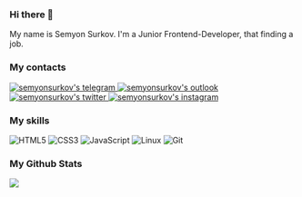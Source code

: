### Hi there 👋
My name is Semyon Surkov. 
I'm a Junior Frontend-Developer, that finding a job.

### My contacts 
<a href="https://t.me/semyonsurkov/">
  <img alt="semyonsurkov's telegram" src="https://img.shields.io/badge/Telegram-2CA5E0?style=for-the-badge&logo=telegram&logoColor=white"/>
</a>
<a href="mailto:semyonsurkov@outlook.com"semyonsurkov@outlook.com">
  <img alt="semyonsurkov's outlook" src="https://img.shields.io/badge/Microsoft_Outlook-0078D4?style=for-the-badge&logo=microsoft-outlook&logoColor=white"/>
</a>
<a href="https://twitter.com/semyon_surkov">
  <img alt="semyonsurkov's twitter" src="https://img.shields.io/badge/Twitter-1DA1F2?style=for-the-badge&logo=twitter&logoColor=white">
</a>
<a href="https://www.instagram.com/semyon_surkov/">
  <img alt="semyonsurkov's instagram" src="https://img.shields.io/badge/Instagram-E4405F?style=for-the-badge&logo=instagram&logoColor=white">
</a>
<br>

### My skills
![HTML5](https://img.shields.io/badge/html5-%23E34F26.svg?style=for-the-badge&logo=html5&logoColor=white)
![CSS3](https://img.shields.io/badge/css3-%231572B6.svg?style=for-the-badge&logo=css3&logoColor=white)
![JavaScript](https://img.shields.io/badge/javascript-%23323330.svg?style=for-the-badge&logo=javascript&logoColor=%23F7DF1E)
![Linux](https://img.shields.io/badge/Linux-FCC624?style=for-the-badge&logo=linux&logoColor=black)
![Git](https://img.shields.io/badge/git-%23F05033.svg?style=for-the-badge&logo=git&logoColor=white)
### My Github Stats 
[![](https://github-readme-stats.vercel.app/api?username=semyonsurkov)](https://github.com/fey)
